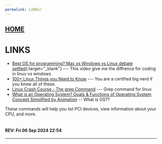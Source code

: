 ```yaml
---
permalink: LINKS/
---
```


## [HOME](../)

# LINKS

* [Best OS for programming? Mac vs Windows vs Linux debate settled](https://www.youtube.com/watch?v=AdygBbbEnco){:target="_blank"} ---
  This video give me the diffrence for coding in linuv vs windows
* [100+ Linux Things you Need to Know](https://www.youtube.com/watch?v=LKCVKw9CzFo&t) --- You are a certified big nerd if you know all of these. <br>
* [Linux Crash Course - The grep Command](https://www.youtube.com/watch?v=Tc_jntovCM0) --- Grep command for linux <br>
* [What is an Operating System? Goals & Functions of Operating System  Concept Simplified by Animation](https://www.youtube.com/watch?v=ACsLvXuaKxw) -- What is OS??
  
These commands will help you list PCI devices, view information about your CPU, and more.
<br>
<br>
#### REV: Fri 06 Sep 2024 22:54
<hr>
